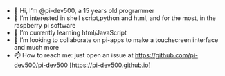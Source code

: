 - 👋 Hi, I’m @pi-dev500, a 15 years old  programmer
- 👀 I’m interested in shell script,python and html, and for the most, in the raspberry pi software
- 🌱 I’m currently learning html/JavaScript
- 💞️ I’m looking to collaborate on pi-apps to make a touchscreen interface and much more
- 📫 How to reach me: just open an issue at https://github.com/pi-dev500/pi-dev500
[https://pi-dev500.github.io]

<!---
pi-dev500/pi-dev500 is a ✨ special ✨ repository because its `README.md` (this file) appears on your GitHub profile.
You can click the Preview link to take a look at your changes.
--->
